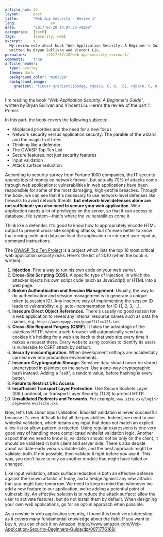 ```yaml
---
article_num: 33
layout:      post
title:       "Web App Security - Review 1"
lang:                en
date:        "2017-07-20 14:07:30 +0200"
categories:  [tech]
tags:        [security, web]
excerpt:     >
  My review note about book "Web Application Security: A Beginner's Guide",
  written by Bryan Sullivan and Vincent Liu.
permalink:         /2017/07/20/web-app-security-review-1/
comments:    true
article_header:
  type: overlay
  theme: dark
  background_color: "#203028"
  background_image:
    gradient: "linear-gradient(135deg, rgba(0, 0, 0, .6), rgba(0, 0, 0, .4))"
---
```


I'm reading the book _"Web Application Security: A Beginner's Guide"_, written
by Bryan Sullivan and Vincent Liu. Here's the review of the part 1: Primer.

In this part, the book covers the following subjects:

- Misplaced priorities and the need for a new focus
- Network security versus application security: The parable of the wizard and
  the magic fruit trees
- Thinking like a defender
- The OWASP Top Ten List
- Secure features, not just security features
- Input validation
- Attack surface reduction

According to security survey from Fortune 1000 companies, the IT security spends
lots of money on network firewall, but actually 70% of attacks come through web
applications: vulnerabilities in web applications have been responsible for some
of the most damaging, high-profile breaches. Through the book, we can see that
it's necessary to use network-level defenses like firewalls to avoid network
threats, **but network-level defenses alone are not sufficient: you also need
to secure your web application.** Web application needs a lot of privileges on
the server, so that it can access to database, file system—that's where the
vulnerabilities come it.

Think like a defender. It's good to know how to appropriately encode HTML output
to prevent cross-site scripting attacks, but it's even better to know that
mixing code and data can lead the application to interpret user input as command
instructions.

The [OWASP Top Ten Project][top10] is a project which lists the top 10 most
critical web application security risks. Here's the list of 2010 (when the book
is written):

1. **Injection.** Find a way to run his own code on your web server.
2. **Cross-Site Scripting (XSS).** A specific type of injection, in which the
   attacker injects his own script code (such as JavaScript) or HTML into a web
   page.
3. **Broken Authentication and Session Management.** Usually, the way to do
   authentication and session management is to generate a unique token (a
   session ID). Any insecure way of implementing the session ID leads to
   vulnerability, e.g. auto-incrementation for ID (1, 2, 3, ...).
4. **Insecure Direct Object References.** There's usually no good reason for a
   web application to reveal any internal resource names such as data file
   names, e.g. `http://www.myapp.cxx/page?file=123.txt`.
5. **Cross-Site Request Forgery (CSRF)**. It takes the advantage of the
   stateless HTTP, where a web browser will automatically send any cookies it's
   holding for a web site back to that web site every time it makes a request
   there. Every website using cookies to identify its users is vulnerable to
   CSRF attack by default.
6. **Security misconfiguration.** When development settings are accidentally
   carried over into production environments.
7. **Insecure Cryptographic Storage.** Sensitive data should never be stored
   unencrypted in plaintext on the server. Use a one-way cryptographic hash
   instead. Adding a "salt", a random value, before hashing is every better.
8. **Failure to Restrict URL Access.**
9. **Insufficient Transport Layer Protection.** Use Secure Sockets Layer (SSL)
   protocol, or Transport Layer Security (TLS) to protect HTTP.
10. **Unvalidated Redirects and Forwards.** For example,
   `www.site.cxx/login?page=www.evilsite.cxx`

Now, let's talk about input validation. Blacklist validation is never successful
because it's very difficult to list all the possibilities. Indeed, we need to
use whitelist validation, which means any input that does not match an
explicit allow-list or allow-pattern is rejected. Using regular expressions is
one very good way of handling more complicated whitelist validation logic.
Another aspect that we need to know is, validation should not be only on the
client, it should be validated in both client and server side. There's also
debate about validate-early versus validate-late, and the best approach might be
validate-both. If not possible, then validate it right before you use it. This
way, you don't have to rely on another module that might have failed or changed.

Like input validation, attack surface reduction is both an effective defense
against the known attacks of today, and a hedge against any new attacks that you
might face tomorrow. We need to keep in mind that whenever we add a new feature
to our application, we're adding a potential point of vulnerability. An
effective solution is to reduce the attack surface: allow the user to activate
features, but do not install them by default. When designing your own web
applications, go for an opt-in approach when possible.

As a newbie in web application security, I found this book very interesting as
it covers many fundamental knowledge about the field. If you want to buy it,
you can check it on Amazon:
<https://www.amazon.com/Web-Application-Security-Beginners-Guide/dp/0071776168/>

[top10]: https://www.owasp.org/index.php/Category:OWASP_Top_Ten_Project
